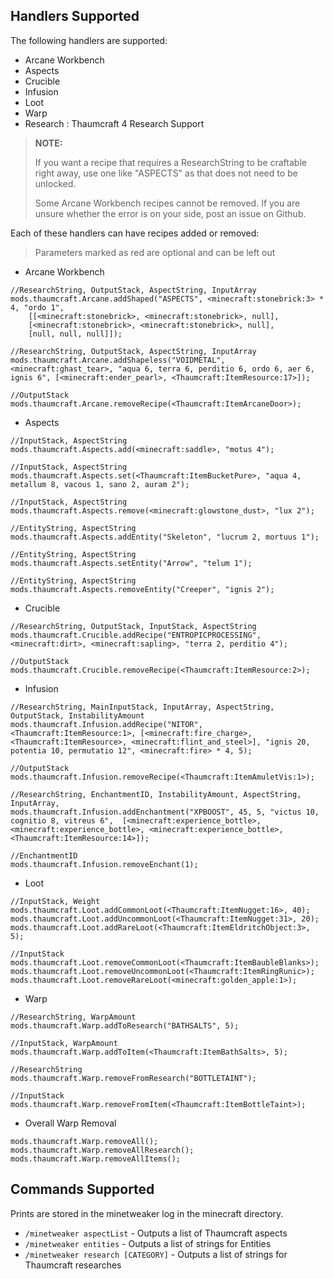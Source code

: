 ## **Handlers Supported**

The following handlers are supported:

- Arcane Workbench
- Aspects
- Crucible
- Infusion
- Loot
- Warp
- Research : Thaumcraft 4 Research Support

> **NOTE:** 
> 
> If you want a recipe that requires a ResearchString to be craftable right away, use one like "ASPECTS" as that does not need to be unlocked.
> 
> Some Arcane Workbench recipes cannot be removed. If you are unsure whether the error is on your side, post an issue on Github.

Each of these handlers can have recipes added or removed:

> Parameters marked as red are optional and can be left out

- Arcane Workbench

```
//ResearchString, OutputStack, AspectString, InputArray
mods.thaumcraft.Arcane.addShaped("ASPECTS", <minecraft:stonebrick:3> * 4, "ordo 1", 
    [[<minecraft:stonebrick>, <minecraft:stonebrick>, null], 
    [<minecraft:stonebrick>, <minecraft:stonebrick>, null],
    [null, null, null]]);

//ResearchString, OutputStack, AspectString, InputArray
mods.thaumcraft.Arcane.addShapeless("VOIDMETAL", <minecraft:ghast_tear>, "aqua 6, terra 6, perditio 6, ordo 6, aer 6, ignis 6", [<minecraft:ender_pearl>, <Thaumcraft:ItemResource:17>]);

//OutputStack
mods.thaumcraft.Arcane.removeRecipe(<Thaumcraft:ItemArcaneDoor>);
```
 
- Aspects

```
//InputStack, AspectString
mods.thaumcraft.Aspects.add(<minecraft:saddle>, "motus 4");

//InputStack, AspectString
mods.thaumcraft.Aspects.set(<Thaumcraft:ItemBucketPure>, "aqua 4, metallum 8, vacous 1, sano 2, auram 2");

//InputStack, AspectString
mods.thaumcraft.Aspects.remove(<minecraft:glowstone_dust>, "lux 2");

//EntityString, AspectString
mods.thaumcraft.Aspects.addEntity("Skeleton", "lucrum 2, mortuus 1");

//EntityString, AspectString
mods.thaumcraft.Aspects.setEntity("Arrow", "telum 1");

//EntityString, AspectString
mods.thaumcraft.Aspects.removeEntity("Creeper", "ignis 2");
```

- Crucible

```
//ResearchString, OutputStack, InputStack, AspectString
mods.thaumcraft.Crucible.addRecipe("ENTROPICPROCESSING", <minecraft:dirt>, <minecraft:sapling>, "terra 2, perditio 4");

//OutputStack
mods.thaumcraft.Crucible.removeRecipe(<Thaumcraft:ItemResource:2>);
```

- Infusion

```
//ResearchString, MainInputStack, InputArray, AspectString, OutputStack, InstabilityAmount
mods.thaumcraft.Infusion.addRecipe("NITOR", <Thaumcraft:ItemResource:1>, [<minecraft:fire_charge>, <Thaumcraft:ItemResource>, <minecraft:flint_and_steel>], "ignis 20, potentia 10, permutatio 12", <minecraft:fire> * 4, 5);

//OutputStack
mods.thaumcraft.Infusion.removeRecipe(<Thaumcraft:ItemAmuletVis:1>);

//ResearchString, EnchantmentID, InstabilityAmount, AspectString, InputArray,
mods.thaumcraft.Infusion.addEnchantment("XPBOOST", 45, 5, "victus 10, cognitio 8, vitreus 6",  [<minecraft:experience_bottle>, <minecraft:experience_bottle>, <minecraft:experience_bottle>, <Thaumcraft:ItemResource:14>]);

//EnchantmentID
mods.thaumcraft.Infusion.removeEnchant(1);
```

- Loot

```
//InputStack, Weight
mods.thaumcraft.Loot.addCommonLoot(<Thaumcraft:ItemNugget:16>, 40);
mods.thaumcraft.Loot.addUncommonLoot(<Thaumcraft:ItemNugget:31>, 20);
mods.thaumcraft.Loot.addRareLoot(<Thaumcraft:ItemEldritchObject:3>, 5);

//InputStack
mods.thaumcraft.Loot.removeCommonLoot(<Thaumcraft:ItemBaubleBlanks>);
mods.thaumcraft.Loot.removeUncommonLoot(<Thaumcraft:ItemRingRunic>);
mods.thaumcraft.Loot.removeRareLoot(<minecraft:golden_apple:1>);
```

- Warp

```
//ResearchString, WarpAmount
mods.thaumcraft.Warp.addToResearch("BATHSALTS", 5);

//InputStack, WarpAmount
mods.thaumcraft.Warp.addToItem(<Thaumcraft:ItemBathSalts>, 5);

//ResearchString
mods.thaumcraft.Warp.removeFromResearch("BOTTLETAINT");

//InputStack
mods.thaumcraft.Warp.removeFromItem(<Thaumcraft:ItemBottleTaint>);
```

- Overall Warp Removal

```
mods.thaumcraft.Warp.removeAll();
mods.thaumcraft.Warp.removeAllResearch();
mods.thaumcraft.Warp.removeAllItems();
```

## **Commands Supported**

Prints are stored in the minetweaker log in the minecraft directory.

- `/minetweaker aspectList` - Outputs a list of Thaumcraft aspects
- `/minetweaker entities` - Outputs a list of strings for Entities
- `/minetweaker research [CATEGORY]` - Outputs a list of strings for Thaumcraft researches